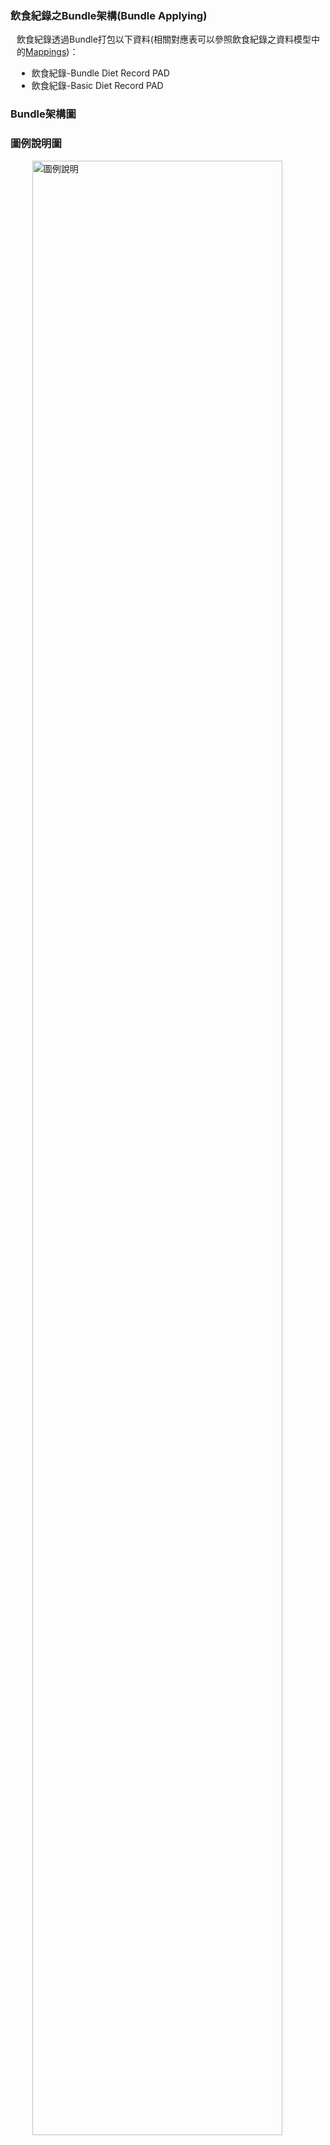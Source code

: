 ### 飲食紀錄之Bundle架構(Bundle Applying)
<div  style="padding-left: 10px;"> 
飲食紀錄透過Bundle打包以下資料(相關對應表可以參照飲食紀錄之資料模型中的<a href="StructureDefinition-DietRecordModel.html">Mappings</a>)：
<ul>
	<li>飲食紀錄-Bundle Diet Record PAD</li>
	<li>飲食紀錄-Basic Diet Record PAD</li>
</ul>
</div>

### Bundle架構圖

<div  style="padding-left: 10px;"> 
    <!-- <img class="figure-img img-responsive img-rounded center-block" src="context_3.png" alt="情境3" style="display: block;margin-left: auto;margin-right: auto;width: 100%;"/> -->
</div>

### 圖例說明圖

<div  style="padding-left: 10px;"> 
<img class="figure-img img-responsive img-rounded center-block" src="圖例說明.png" alt="圖例說明" style="display: block;margin-left: auto;margin-right: auto;width: 90%;"/>
</div>

<br>